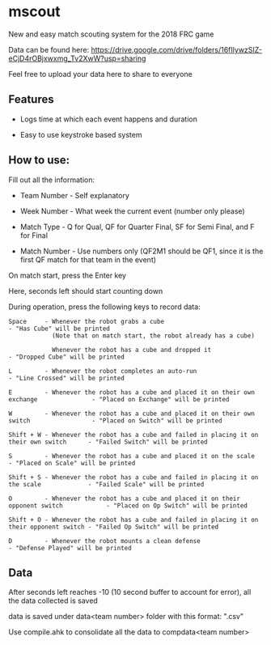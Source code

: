 # mscout
New and easy match scouting system for the 2018 FRC game

Data can be found here: https://drive.google.com/drive/folders/16fIlywzSIZ-eCjD4rOBjxwxmg_Tv2XwW?usp=sharing

Feel free to upload your data here to share to everyone

## Features

 - Logs time at which each event happens and duration

 - Easy to use keystroke based system

## How to use:

Fill out all the information:
 
 - Team Number  - Self explanatory
 
 - Week Number  - What week the current event (number only please)
 
 - Match Type   - Q for Qual, QF for Quarter Final, SF for Semi Final, and F for Final
 
 - Match Number - Use numbers only (QF2M1 should be QF1, since it is the first QF match for that team in the event)


On match start, press the Enter key

Here, seconds left should start counting down


During operation, press the following keys to record data:

    Space     - Whenever the robot grabs a cube                                                 - "Has Cube" will be printed 
                (Note that on match start, the robot already has a cube)
                
                Whenever the robot has a cube and dropped it                                    - "Dropped Cube" will be printed

    L         - Whenever the robot completes an auto-run                                        - "Line Crossed" will be printed

    E         - Whenever the robot has a cube and placed it on their own exchange               - "Placed on Exchange" will be printed

    W         - Whenever the robot has a cube and placed it on their own switch                 - "Placed on Switch" will be printed

    Shift + W - Whenever the robot has a cube and failed in placing it on their own switch      - "Failed Switch" will be printed

    S         - Whenever the robot has a cube and placed it on the scale                        - "Placed on Scale" will be printed

    Shift + S - Whenever the robot has a cube and failed in placing it on the scale             - "Failed Scale" will be printed

    O         - Whenever the robot has a cube and placed it on their opponent switch            - "Placed on Op Switch" will be printed

    Shift + O - Whenever the robot has a cube and failed in placing it on their opponent switch - "Failed Op Switch" will be printed

    D         - Whenever the robot mounts a clean defense                                       - "Defense Played" will be printed

## Data
After seconds left reaches -10 (10 second buffer to account for error), all the data collected is saved

data is saved under data\<team number> folder with this format: "<team number>_<week number>_<match type><match number>.csv"

Use compile.ahk to consolidate all the data to compdata\<team number>
<WIP>
